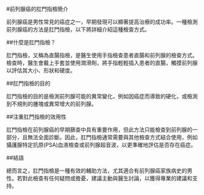 #前列腺癌的肛門指檢簡介

前列腺癌是男性常見的癌症之一，早期發現可以顯著提高治療的成功率。一種檢測前列腺癌的方法是肛門指檢，以下將詳細介紹這種檢查方式。

##什麼是肛門指檢？

肛門指檢，又稱為直腸指檢，是醫生使用手指檢查患者直腸和前列腺的檢查方式。檢查時，醫生會戴上手套並使用潤滑劑，將手指輕輕插入患者的直腸，觸摸前列腺以評估其大小、形狀和硬度。

##肛門指檢的目的

肛門指檢的目的是檢測前列腺可能的異常變化，例如因癌症而導致的硬化，或檢測到不規則的腫塊或異常增大的前列腺。

##注重肛門指檢的效用性

肛門指檢在前列腺癌的早期篩查中具有重要作用，但此方法只能檢查到前列腺的一部分，且無法全面診斷。因此，肛門指檢通常需要與其他檢查方式結合使用，例如攝護腺特定抗原(PSA)血液檢查或前列腺超音波，以更準確地評估是否存在癌症。

##結語

總而言之，肛門指檢是一種有效的輔助方法，尤其適合有前列腺癌家族病史的男性。若對此檢查有任何疑問或擔憂，建議主動與醫生討論，以獲得專業的建議和支持。